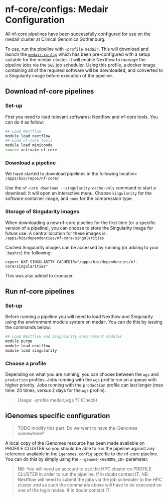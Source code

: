# nf-core/configs: Medair Configuration

All nf-core pipelines have been successfully configured for use on the medair cluster at Clinical Genomics Gothenburg.

To use, run the pipeline with `-profile medair`. This will download and launch the [`medair.config`](../conf/medair.config) which has been pre-configured with a setup suitable for the medair cluster. 
It will enable Nextflow to manage the pipeline jobs via the `SGE` job scheduler.
Using this profile, a docker image containing all of the required software will be downloaded, and converted to a Singularity image before execution of the pipeline.

## Download nf-core pipelines

### Set-up

First you need to load relevant softwares: Nextflow and nf-core tools. You can do it as follow:

```bash
## Load Nextflow
module load nextflow
## Load nf-core tools
module load miniconda
source activate nf-core
```

### Download a pipeline

We have started to download pipelines in the following location: `/apps/bio/repos/nf-core/`

Use the `nf-core download --singularity-cache-only` command to start a download. It will open an interactive menu. Choose `singularity` for the software container image, and `none` for the compression type.

### Storage of Singularity images

When downloading a new nf-core pipeline for the first time (or a specific version of a pipeline), you can choose to store the Singularity image for future use. A central location for these images is: `/apps/bio/dependencies/nf-core/singularities`

Cached Singularity images can be accessed by running (or adding to your `.bashrc`) the following: 

```
export NXF_SINGULARITY_CACHEDIR="/apps/bio/dependencies/nf-core/singularities"
```

This was also added to cronuser.

## Run nf-core pipelines

### Set-up

Before running a pipeline you will need to load Nextflow and Singularity using the environment module system on medair. You can do this by issuing the commands below:

```bash
## Load Nextflow and Singularity environment modules
module purge
module load nextflow
module load singularity
```

### Choose a profile

Depending on what you are running, you can choose between the `wgs` and `production` profiles. Jobs running with the `wgs` profile run on a queue with higher priority. Jobs running with the `production` profile can last longer (max time: 20 times, versus 2 days for the `wgs` profile).

>Usage: -profile medair,wgs ?? (Check)

## iGenomes specific configuration

>TODO modify this part. Do we want to have the iGenomes somewhere?

A local copy of the iGenomes resource has been made available on PROFILE CLUSTER so you should be able to run the pipeline against any reference available in the `igenomes.config` specific to the nf-core pipeline.
You can do this by simply using the `--genome <GENOME_ID>` parameter.

>NB: You will need an account to use the HPC cluster on PROFILE CLUSTER in order to run the pipeline. If in doubt contact IT.
>NB: Nextflow will need to submit the jobs via the job scheduler to the HPC cluster and as such the commands above will have to be executed on one of the login nodes. If in doubt contact IT.
